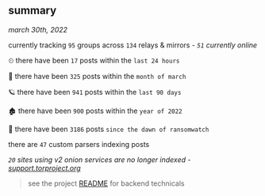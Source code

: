 
## summary
_march 30th, 2022_

currently tracking `95` groups across `134` relays & mirrors - _`51` currently online_

⏲ there have been `17` posts within the `last 24 hours`

🦈 there have been `325` posts within the `month of march`

🪐 there have been `941` posts within the `last 90 days`

🏚 there have been `900` posts within the `year of 2022`

🦕 there have been `3186` posts `since the dawn of ransomwatch`

there are `47` custom parsers indexing posts

_`20` sites using v2 onion services are no longer indexed - [support.torproject.org](https://support.torproject.org/onionservices/v2-deprecation/)_

> see the project [README](https://github.com/thetanz/ransomwatch#ransomwatch--) for backend technicals

